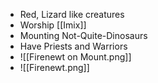 - Red, Lizard like creatures
- Worship [[Imix]]
- Mounting Not-Quite-Dinosaurs
- Have Priests and Warriors
- ![[Firenewt on Mount.png]]
- ![[Firenewt.png]]